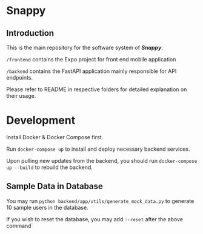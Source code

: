 # Snappy

## Introduction

This is the main repository for the software system of **_Snappy_**.

`/frontend` contains the Expo project for front end mobile application

`/backend` contains the FastAPI application mainly responsible for API endpoints.

Please refer to README in respective folders for detailed explanation on their usage.

# Development

Install Docker & Docker Compose first.

Run `docker-compose up` to install and deploy necessary backend services.

Upon pulling new updates from the backend, you should run `docker-compose up --build` to rebuild the backend.

## Sample Data in Database

You may run `python backend/app/utils/generate_mock_data.py` to generate 10 sample users in the database.

If you wish to reset the database, you may add `--reset` after the above command`
